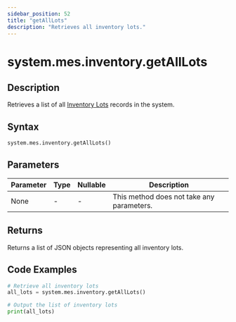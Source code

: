 ```yaml
---
sidebar_position: 52
title: "getAllLots"
description: "Retrieves all inventory lots."
---
```


# system.mes.inventory.getAllLots

## Description

Retrieves a list of all [Inventory Lots](../../data-model/inventory-model/inventory-lot) records in the system.

## Syntax

```python
system.mes.inventory.getAllLots()
```

## Parameters

| Parameter | Type | Nullable | Description                               |
|-----------|------|----------|-------------------------------------------|
| None      | -    | -        | This method does not take any parameters. |

## Returns

Returns a list of JSON objects representing all inventory lots.

## Code Examples

```python
# Retrieve all inventory lots
all_lots = system.mes.inventory.getAllLots()

# Output the list of inventory lots
print(all_lots)
```
